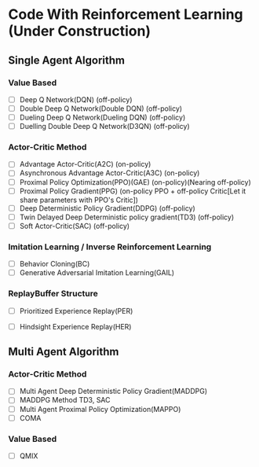 # Code With Reinforcement Learning (Under Construction)

## Single Agent Algorithm

### Value Based

- [ ] Deep Q Network(DQN) (off-policy)
- [ ] Double Deep Q Network(Double DQN) (off-policy)
- [ ] Dueling Deep Q Network(Dueling DQN) (off-policy)
- [ ] Duelling Double Deep Q Network(D3QN) (off-policy)

### Actor-Critic Method

- [ ] Advantage Actor-Critic(A2C) (on-policy)
- [ ] Asynchronous Advantage Actor-Critic(A3C) (on-policy)
- [ ] Proximal Policy Optimization(PPO)(GAE) (on-policy)(Nearing off-policy)
- [ ] Proximal Policy Gradient(PPG) (on-policy PPO + off-policy Critic[Let it share parameters with PPO's Critic])
- [ ] Deep Deterministic Policy Gradient(DDPG) (off-policy)
- [ ] Twin Delayed Deep Deterministic policy gradient(TD3) (off-policy)
- [ ] Soft Actor-Critic(SAC) (off-policy)

### Imitation Learning / Inverse Reinforcement Learning

- [ ] Behavior Cloning(BC)
- [ ] Generative Adversarial Imitation Learning(GAIL)

### ReplayBuffer Structure

- [ ] Prioritized Experience Replay(PER)
- [ ] Hindsight Experience Replay(HER)


## Multi Agent Algorithm

### Actor-Critic Method

- [ ] Multi Agent Deep Deterministic Policy Gradient(MADDPG)
- [ ] MADDPG Method TD3, SAC
- [ ] Multi Agent Proximal Policy Optimization(MAPPO)
- [ ] COMA

### Value Based

- [ ] QMIX
